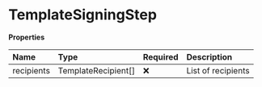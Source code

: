 # TemplateSigningStep

**Properties**

| Name       | Type                | Required | Description        |
| :--------- | :------------------ | :------- | :----------------- |
| recipients | TemplateRecipient[] | ❌       | List of recipients |
